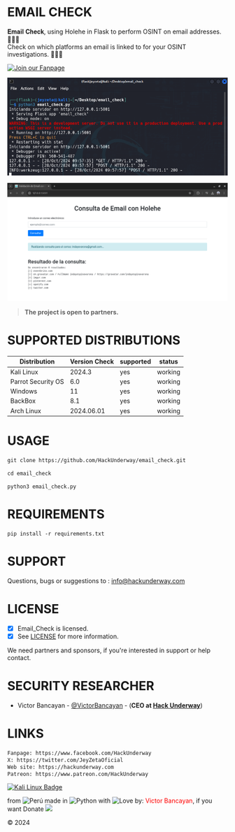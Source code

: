 # EMAIL CHECK
𝐄𝐦𝐚𝐢𝐥 𝐂𝐡𝐞𝐜𝐤, using Holehe in Flask to perform OSINT on email addresses. 🕵🏽‍♂️ <br>
Check on which platforms an email is linked to for your OSINT investigations. 👨🏽‍💻

[![Join our Fanpage](https://img.shields.io/badge/Join%20Our%20Fanpage-Hack%20Underway-1.svg)](https://www.facebook.com/HackUnderway/)

![Meta Scan](https://github.com/HackUnderway/email_check/blob/main/flask_demo.png)

![Meta Scan](https://github.com/HackUnderway/email_check/blob/main/email_check_demo.png)

> **The project is open to partners.**

# SUPPORTED DISTRIBUTIONS
|Distribution | Version Check | supported | status |
----------|-------|------|-------|
|Kali Linux| 2024.3| yes| working   |
|Parrot Security OS| 6.0| yes | working   |
|Windows| 11 | yes | working   |
|BackBox| 8.1 | yes | working   |
|Arch Linux| 2024.06.01 | yes | working   |

# USAGE
```
git clone https://github.com/HackUnderway/email_check.git
```
```
cd email_check
```
```
python3 email_check.py
```
# REQUIREMENTS
```
pip install -r requirements.txt
```
# SUPPORT
Questions, bugs or suggestions to : info@hackunderway.com

# LICENSE
- [x] Email_Check is licensed. 
- [x] See [LICENSE](https://github.com/HackUnderway/email_check?tab=MIT-1-ov-file#readme) for more information.

We need partners and sponsors, if you're interested in support or help contact.

# SECURITY RESEARCHER

* Victor Bancayan - [@VictorBancayan](https://twitter.com/VictorBancayan) - (**CEO at [Hack Underway](https://www.instagram.com/hackunderway/)**) 

# LINKS
```
Fanpage: https://www.facebook.com/HackUnderway
X: https://twitter.com/JeyZetaOficial
Web site: https://hackunderway.com
Patreon: https://www.patreon.com/HackUnderway
```
[![Kali Linux Badge](https://img.shields.io/badge/Kali%20Linux-1793D1?logo=kalilinux&logoColor=fff&style=plastic)](https://www.facebook.com/becomesupporter/JeyZetaOficial/)

from <img src="https://i.imgur.com/ngJCbSI.png" title="Perú"> made in <img src="https://i.imgur.com/NNfy2o6.png" title="Python"> with <img src="http://cdn0.bodas.com.mx/img/smileys/smiley_heart.png" title="Love"> by: <font color="red">Victor Bancayan</font>, if you want Donate <a href="https://www.buymeacoffee.com/HackUnderway"><img src="https://img.buymeacoffee.com/button-api/?text=Buy me a coffee&emoji=&slug=HackUnderway&button_colour=40DCA5&font_colour=ffffff&font_family=Comic&outline_colour=000000&coffee_colour=FFDD00" /></a>

© 2024
